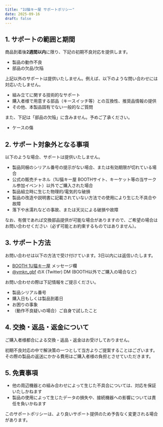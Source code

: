 ```yaml
---
title: "1U猫キー屋 サポートポリシー"
date: 2025-09-16
draft: false
---
```

## 1. サポートの範囲と期間

商品到着後**2週間以内**に限り、下記の初期不良対応を提供します。

- 製品の動作不良
- 部品の欠品/欠陥

上記以外のサポートは提供いたしません。例えば、以下のような問い合わせには対応いたしません。

- 組み立てに関する技術的なサポート
- 購入者様で用意する部品（キースイッチ等）との互換性、推奨品情報の提供
- その他、本製品固有でない一般的なご質問

また、下記は「部品の欠陥」に含みません。予めご了承ください。

- ケースの傷

## 2. サポート対象外となる事項

以下のような場合、サポートは提供いたしません。

- 製品同梱のシリアル番号の提示がない場合、または有効期限が切れている場合
- 公式の販売チャネル（1U猫キー屋 BOOTHサイト、キーケット等の当サークル参加イベント）以外でご購入された場合
- 製品組立時に生じた物理的/電気的な破損
- 製品の改造や説明書に記載されていない方法での使用により生じた不具合や故障
- 落下や水濡れなどの事故、または天災による破損や故障

なお、有償であれば交換部品提供が可能な場合がありますので、ご希望の場合はお問い合わせください（必ず可能とお約束するものではありません）。

## 3. サポート方法

お問い合わせは以下の方法で受け付けています。3日以内には返信いたします。

- [BOOTH 1U猫キー屋](https://ymkn.booth.pm/) メッセージ欄
- [@ymkn_gbf](https://x.com/ymkn_gbf) のX (Twitter) DM (BOOTH以外でご購入の場合など)

お問い合わせの際は下記情報をご提示ください。

- 製品シリアル番号
- 購入日もしくは製品到着日
- お困りの事象
- （動作不良疑いの場合）ご自身で試したこと

## 4. 交換・返品・返金について

ご購入者様都合による交換・返品・返金はお受けしておりません。

初期不良対応の中で解決策の一つとして当方よりご提案することはございます。その際の製品の返送にかかる費用はご購入者様の負担とさせていただきます。

## 5. 免責事項

- 他の周辺機器との組み合わせによって生じた不具合については、対応を保証いたしかねます
- 製品の使用によって生じたデータの損失や、接続機器への影響については責任を負いかねます

このサポートポリシーは、より良いサポート提供のため予告なく変更される場合があります。

